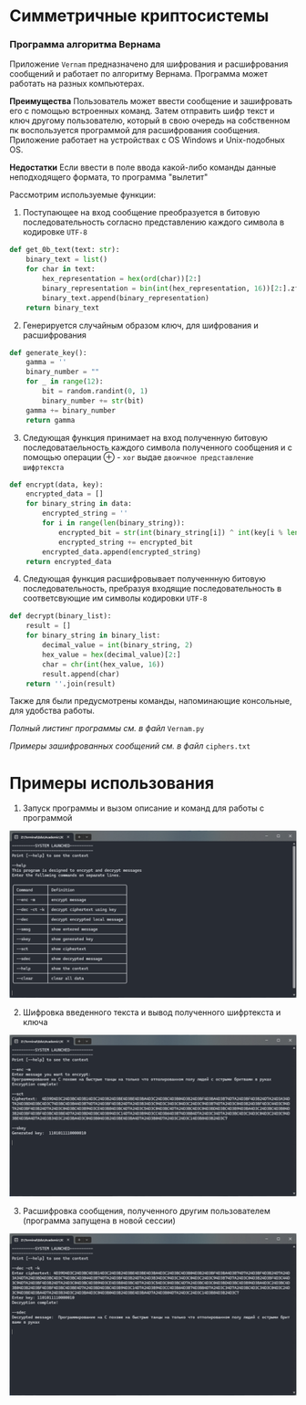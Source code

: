 # Симметричные криптосистемы 

### Программа алгоритма Вернама

Приложение `Vernam` предназначено для шифрования и расшифрования сообщений и работает по алгоритму Вернама. Программа может работать на разных компьютерах. 

**Преимущества** Пользователь может ввести сообщение и зашифровать его с помощью встроенных команд. Затем отправить шифр текст и ключ другому пользователю, который в свою очередь на собственном пк воспользуется программой для расшифрования сообщения. Приложение работает на устройствах с OS Windows и Unix-подобных OS.

**Недостатки** Если ввести в поле ввода какой-либо команды данные неподходящего формата, то программа "вылетит"

Рассмотрим используемые функции: 

1. Поступающее на вход сообщение преобразуется в битовую последовательность согласно представлению каждого символа в кодировке `UTF-8`

```python
def get_0b_text(text: str):
    binary_text = list()
    for char in text:
        hex_representation = hex(ord(char))[2:]
        binary_representation = bin(int(hex_representation, 16))[2:].zfill(len(hex_representation)*4)
        binary_text.append(binary_representation)
    return binary_text
```

2. Генерируется случайным образом ключ, для шифрования и расшифрования

```python
def generate_key():
    gamma = ''
    binary_number = ""
    for _ in range(12):
        bit = random.randint(0, 1)
        binary_number += str(bit)
    gamma += binary_number
    return gamma
```

3. Следующая функция принимает на вход полученную битовую последоватаельность каждого символа полученного сообщения и с помощью операции $\oplus$ - `xor` выдае `двоичное представление шифртекста`


```python
def encrypt(data, key):
    encrypted_data = []
    for binary_string in data:
        encrypted_string = ''
        for i in range(len(binary_string)):
            encrypted_bit = str(int(binary_string[i]) ^ int(key[i % len(key)]))
            encrypted_string += encrypted_bit
        encrypted_data.append(encrypted_string)
    return encrypted_data
```

4. Следующая функция расшифровывает полученнную битовую последовательность, пребразуя входящие последовательность в соответсвующие им символы кодировки `UTF-8`

```python
def decrypt(binary_list):
    result = []
    for binary_string in binary_list:
        decimal_value = int(binary_string, 2)
        hex_value = hex(decimal_value)[2:]
        char = chr(int(hex_value, 16))
        result.append(char)
    return ''.join(result)
```

Также для были предусмотрены команды, напоминающие консольные, для удобства работы.

*Полный листинг программы см. в файл* `Vernam.py`

*Примеры зашифрованных сообщений см. в файл* `ciphers.txt`

# Примеры использования

1. Запуск программы и вызом описание и команд для работы с программой

![help](help.png)

2. Шифровка введенного текста и вывод полученного шифртекста и ключа

![enc](enc.png)

3. Расшифровка сообщения, полученного другим пользователем (программа запущена в новой сессии)

![dec](dec.png)





